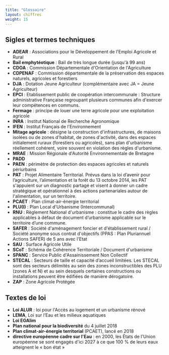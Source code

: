 ```yaml
---
title: "Glossaire"
layout: chiffres
weight: 15
---
```


## Sigles et termes techniques

- **ADEAR** : Associations pour le Développement de l'Emploi Agricole et Rural
- **Bail emphytéotique** : Bail de très longue durée (jusqu'à 99 ans)
- **CDOA** : Commission Départementale d'Orientation de l'Agriculture
- **CDPENAF** : Commission départementale de la préservation des espaces naturels, agricoles et forestiers
- **DJA** : Dotation Jeune Agriculteur (complémentaire avec JA = Jeune Agriculteur)
- **EPCI** : Etablissement public de coopération intercommunale : Structure administrative Française regroupant plusieurs communes afin d'exercer leur compétences en communs.
- **Fermage** : principe de louer une terre agricole pour une exploitation agricole
- **INRA** : Institut National de Recherche Agronomique
- **IFEN** : Institut Français de l'Environnement
- **Mitage agricole** : désigne la construction d'infrastructures, de maisons isolées ou de zones d'habitat, de zones d'activité, dans des espaces initialement ruraux (forestiers ou agricoles), sans plan d'urbanisme réellement cohérent, voire souvent en violation des règles d'urbanisme.
- **MRAE** : Mission Régionale d'Autorité Environnementale de Bretagne
- **PADD**
- **PAEN** : périmètre de protection des espaces agricoles et naturels périurbains
- **PAT** : Projet Alimentaire Territorial. Prévus dans la loi d’avenir pour l’agriculture, l’alimentation et la forêt du 13 octobre 2014, les PAT s'appuient sur un diagnostic partagé et visent à donner un cadre stratégique et opérationnel à des actions partenariales autour de l'alimentation, sur un territoire.
- **PCAET** : Plan climat-air-énergie territorial
- **PLU(I)** : Plan Local d'Urbanisme (Intercommunal)
- **RNU** : Règlement National d'urbanisme : constitue le cadre des règles applicables à défaut de document d’urbanisme applicable sur le territoire d’une commune.
- **SAFER** : Société d'aménagement foncier et d'établissement rural / Société anonyme sous contrat d'objectifs (PPAS : Plan Pluriannuel Actions SAFER) de 5 ans avec l'Etat
- **SAU** : Surface Agricole Utile
- **SCoT** : Schéma de Cohérence Territoriale / Document d'urbanisme
- **SPANC** : Service Public d'Assainissement Non Collectif
- **STECAL** : Secteurs de taille et capacité d’accueil limitées. Les STECAL sont des secteurs délimités au sein des zones inconstructibles des PLU (zones A et N) et au sein desquels certaines constructions ou installations peuvent être édifiées de manière dérogatoire.
- **ZAP** : Zone Agricole Protégée


## Textes de loi

- **Loi ALUR** : loi pour l'Accès au logement et un urbanisme rénové
- **LEMA**, Loi sur l’Eau et les milieux aquatiques
- **Loi EGAlim**
- **Plan national pour la biodiversité** du 4 juillet 2018
- **Plan climat-air-énergie territorial** (PCAET), lancé en 2018
- **directive européenne cadre sur l'Eau** :  en 2000, les États de l'Union européenne se sont engagés d'ici 2027 à ce que 100 % de leurs eaux atteignent le « bon état »
